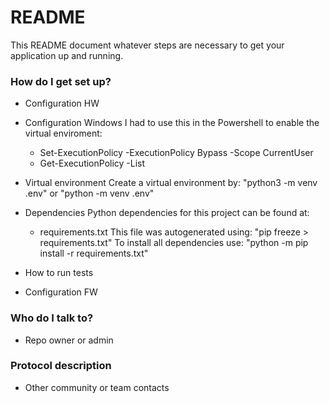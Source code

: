 # README #

This README document whatever steps are necessary to get your application up
and running.

### How do I get set up? ###

* Configuration HW

* Configuration Windows
I had to use this in the Powershell to enable the virtual enviroment:
    - Set-ExecutionPolicy -ExecutionPolicy Bypass -Scope CurrentUser
    - Get-ExecutionPolicy -List

* Virtual environment
Create a virtual environment by: "python3 -m venv .env" or "python -m venv .env"

* Dependencies
Python dependencies for this project can be found at:
    - requirements.txt
This file was autogenerated using: "pip freeze > requirements.txt"
To install all dependencies use: "python -m pip install -r requirements.txt"

* How to run tests

* Configuration FW

### Who do I talk to? ###

* Repo owner or admin


### Protocol description ###

* Other community or team contacts
